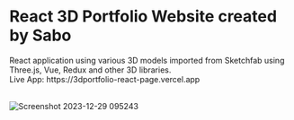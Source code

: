 <h1>React 3D Portfolio Website created by Sabo</h1>
React application using various 3D models imported from Sketchfab using Three.js, Vue, Redux and other 3D libraries.
<br>
Live App: https://3dportfolio-react-page.vercel.app
<br>
<br>

![Screenshot 2023-12-29 095243](https://github.com/JDsabo/3dportfolio-react-page/assets/82731778/8e9af9d1-ca40-4a1f-bdb0-d02e4a8631dd)
